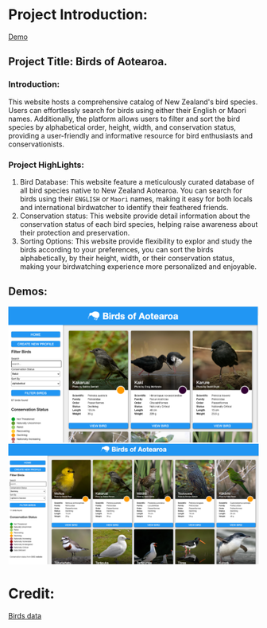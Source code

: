 # Project Introduction: 


[Demo](https://mao-33d00fc11ada.herokuapp.com/birds/)
## Project Title: Birds of Aotearoa. 

### Introduction:
This website hosts a comprehensive catalog of New Zealand's bird species. Users can effortlessly search for birds using either their English or Maori names. Additionally, the platform allows users to filter and sort the bird species by alphabetical order, height, width, and conservation status, providing a user-friendly and informative resource for bird enthusiasts and conservationists.

### Project HighLights: 

1. Bird Database: This website feature a meticulously curated database of all bird species native to New Zealand Aotearoa. You can search for birds using their `ENGLISH` or `Maori` names, making it easy for both locals and international birdwatcher to identify their feathered friends. 
2. Conservation status: This website provide detail information about the conservation status of each bird species, helping raise awareness about their protection and preservation. 
3. Sorting Options: This website provide flexibility to explor and study the birds according to your preferences, you can sort the birds alphabetically, by their height, width, or their conservation status, making your birdwatching experience more personalized and enjoyable.

## Demos: 

![demo1](demo1.png)
![demo2](demo2.png)






# Credit: 
[Birds data](https://www.doc.govt.nz/nature/conservation-status/)
